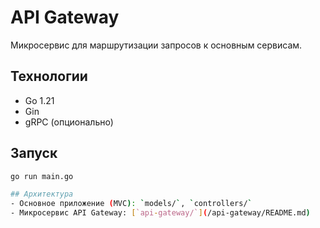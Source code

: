 # API Gateway
Микросервис для маршрутизации запросов к основным сервисам.

## Технологии
- Go 1.21
- Gin
- gRPC (опционально)

## Запуск
```bash
go run main.go

## Архитектура
- Основное приложение (MVC): `models/`, `controllers/`  
- Микросервис API Gateway: [`api-gateway/`](/api-gateway/README.md)  
